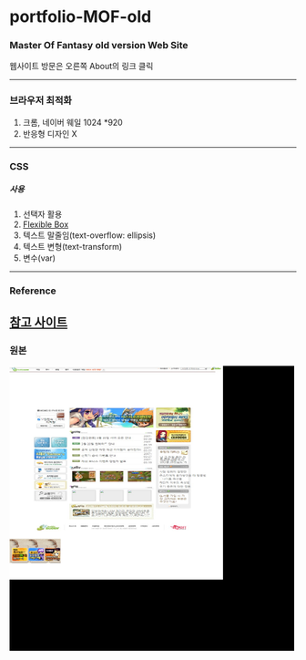 # portfolio-MOF-old
### Master Of Fantasy old version Web Site
웹사이트 방문은 오른쪽 About의 링크 클릭

---
### 브라우저 최적화
1. 크롬, 네이버 웨일 1024 *920
2. 반응형 디자인 X
---
### CSS
##### 사용
1. 선택자 활용
2. [Flexible Box](https://en.wikipedia.org/wiki/CSS_Flexible_Box_Layout)
3. 텍스트 말줄임(text-overflow: ellipsis)
4. 텍스트 변형(text-transform)
5. 변수(var)
---
### Reference
[참고 사이트](http://web.archive.org/web/20070320221635/http://mafan.buddybuddy.co.kr/)
---
### 원본
<img src="https://github.com/leedokchidok19/portfolio-MOF-old/blob/main/MasterOfFantasy/images/home-1024-920.jpg" alt="마스터오브판타지 원본" width=500 height=500>
